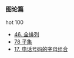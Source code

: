### 图论篇
hot 100
* [46. 全排列](https://github.com/cyh756085049/web-system/blob/main/algorithms/leetcode/back-track/q46_permute.js)
* [78 子集](https://github.com/cyh756085049/web-system/blob/main/algorithms/leetcode/back-track/q78_subsets.js)
* [17. 电话号码的字母组合](https://github.com/cyh756085049/web-system/blob/main/algorithms/leetcode/back-track/q17_letterCombinations.js)